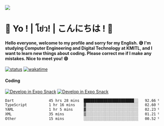 <a href="#">
  <img src="https://user-images.githubusercontent.com/53619535/207896410-fee92aa4-65f2-4b27-91d3-86f8424178d3.gif" />
</a>

# 👋 Yo ! | โย่ว! | こんにちは ! 👋

<h4>Hello everyone, welcome to my profile and sorry for my English. 😅
I'm studying Computer Engineering and Digital Technology at KMITL, and I want to learn new things about coding. Please correct me if I make any mistakes. Nice to meet you! 😄</h4>

[![status](https://img.shields.io/badge/Freelance_status-Not_Avaliable-red)](https://whyzotee.vercel.app)
[![wakatime](https://wakatime.com/badge/user/3ff4daa0-dc37-4cca-9446-11cce239b396.svg)](https://wakatime.com/@3ff4daa0-dc37-4cca-9446-11cce239b396)

#### Coding
[![Develop in Expo Snack](https://img.shields.io/badge/Flutter-119EFF.svg?style=for-the-badge&logo=flutter&labelColor=FFF&logoColor=119EFF)](https://flutter.dev/)
[![Develop in Expo Snack](https://img.shields.io/badge/Expo-000.svg?style=for-the-badge&logo=EXPO&labelColor=FFF&logoColor=000)](https://expo.dev/)

<!--START_SECTION:waka-->

```txt
Dart                45 hrs 28 mins  ███████████████████████░░   92.66 %
TypeScript          1 hr 16 mins    ▓░░░░░░░░░░░░░░░░░░░░░░░░   02.60 %
YAML                1 hr 5 mins     ▓░░░░░░░░░░░░░░░░░░░░░░░░   02.23 %
XML                 35 mins         ▒░░░░░░░░░░░░░░░░░░░░░░░░   01.21 %
Other               15 mins         ░░░░░░░░░░░░░░░░░░░░░░░░░   00.52 %
```

<!--END_SECTION:waka-->
